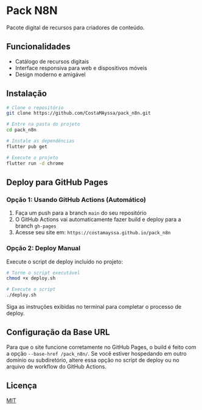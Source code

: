 # Pack N8N

Pacote digital de recursos para criadores de conteúdo.

## Funcionalidades

- Catálogo de recursos digitais
- Interface responsiva para web e dispositivos móveis
- Design moderno e amigável

## Instalação

```bash
# Clone o repositório
git clone https://github.com/CostaMAyssa/pack_n8n.git

# Entre na pasta do projeto
cd pack_n8n

# Instale as dependências
flutter pub get

# Execute o projeto
flutter run -d chrome
```

## Deploy para GitHub Pages

### Opção 1: Usando GitHub Actions (Automático)

1. Faça um push para a branch `main` do seu repositório
2. O GitHub Actions vai automaticamente fazer build e deploy para a branch `gh-pages`
3. Acesse seu site em: `https://costamayssa.github.io/pack_n8n`

### Opção 2: Deploy Manual

Execute o script de deploy incluído no projeto:

```bash
# Torne o script executável
chmod +x deploy.sh

# Execute o script
./deploy.sh
```

Siga as instruções exibidas no terminal para completar o processo de deploy.

## Configuração da Base URL

Para que o site funcione corretamente no GitHub Pages, o build é feito com a opção `--base-href /pack_n8n/`. Se você estiver hospedando em outro domínio ou subdiretório, altere essa opção no script de deploy ou no arquivo de workflow do GitHub Actions.

## Licença

[MIT](LICENSE)
